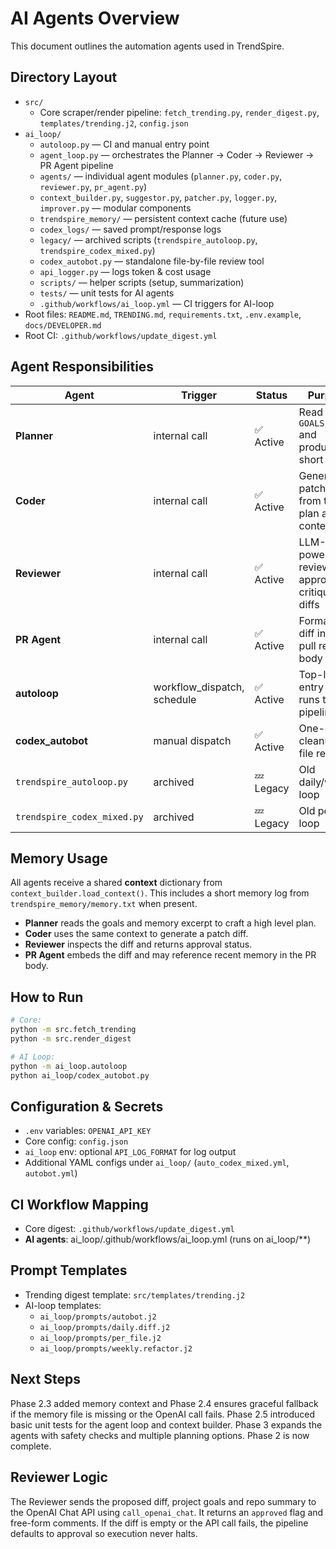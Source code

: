 # AI Agents Overview
This document outlines the automation agents used in TrendSpire.

## Directory Layout
- `src/`
  - Core scraper/render pipeline: `fetch_trending.py`, `render_digest.py`, `templates/trending.j2`, `config.json`
- `ai_loop/`
  - `autoloop.py` — CI and manual entry point
  - `agent_loop.py` — orchestrates the Planner → Coder → Reviewer → PR Agent pipeline
  - `agents/` — individual agent modules (`planner.py`, `coder.py`, `reviewer.py`, `pr_agent.py`)
  - `context_builder.py`, `suggestor.py`, `patcher.py`, `logger.py`, `improver.py` — modular components
  - `trendspire_memory/` — persistent context cache (future use)
  - `codex_logs/` — saved prompt/response logs
  - `legacy/` — archived scripts (`trendspire_autoloop.py`, `trendspire_codex_mixed.py`)
  - `codex_autobot.py` — standalone file-by-file review tool
  - `api_logger.py` — logs token & cost usage
  - `scripts/` — helper scripts (setup, summarization)
  - `tests/` — unit tests for AI agents
  - `.github/workflows/ai_loop.yml` — CI triggers for AI-loop
- Root files:
  `README.md`, `TRENDING.md`, `requirements.txt`, `.env.example`, `docs/DEVELOPER.md`
- Root CI:
  `.github/workflows/update_digest.yml`

## Agent Responsibilities
| Agent | Trigger | Status | Purpose |
|-------|---------|--------|---------|
| **Planner** | internal call | ✅ Active | Read `GOALS.md` and produce a short plan |
| **Coder** | internal call | ✅ Active | Generate a patch diff from the plan and context |
| **Reviewer** | internal call | ✅ Active | LLM-powered review that approves or critiques diffs |
| **PR Agent** | internal call | ✅ Active | Format the diff into a pull request body |
| **autoloop** | workflow_dispatch, schedule | ✅ Active | Top-level entry that runs the pipeline |
| **codex_autobot** | manual dispatch | ✅ Active | One-off cleanup or file review |
| `trendspire_autoloop.py` | archived | 💤 Legacy | Old daily/weekly loop |
| `trendspire_codex_mixed.py` | archived | 💤 Legacy | Old per-file loop |

## Memory Usage
All agents receive a shared **context** dictionary from `context_builder.load_context()`.
This includes a short memory log from `trendspire_memory/memory.txt` when present.
- **Planner** reads the goals and memory excerpt to craft a high level plan.
- **Coder** uses the same context to generate a patch diff.
- **Reviewer** inspects the diff and returns approval status.
- **PR Agent** embeds the diff and may reference recent memory in the PR body.

## How to Run
```bash
# Core:
python -m src.fetch_trending
python -m src.render_digest

# AI Loop:
python -m ai_loop.autoloop
python ai_loop/codex_autobot.py
```

## Configuration & Secrets
- `.env` variables: `OPENAI_API_KEY`
- Core config: `config.json`
- `ai_loop` env: optional `API_LOG_FORMAT` for log output
- Additional YAML configs under `ai_loop/` (`auto_codex_mixed.yml`, `autobot.yml`)

## CI Workflow Mapping
- Core digest: `.github/workflows/update_digest.yml`
- **AI agents**: ai_loop/.github/workflows/ai_loop.yml (runs on ai_loop/**)

## Prompt Templates
- Trending digest template: `src/templates/trending.j2`
- AI-loop templates:
  - `ai_loop/prompts/autobot.j2`
  - `ai_loop/prompts/daily.diff.j2`
  - `ai_loop/prompts/per_file.j2`
  - `ai_loop/prompts/weekly.refactor.j2`

## Next Steps
Phase 2.3 added memory context and Phase 2.4 ensures graceful fallback if the
memory file is missing or the OpenAI call fails. Phase 2.5 introduced basic unit
tests for the agent loop and context builder. Phase 3 expands the agents with
safety checks and multiple planning options.
Phase 2 is now complete.

## Reviewer Logic
The Reviewer sends the proposed diff, project goals and repo summary to the OpenAI
Chat API using `call_openai_chat`. It returns an `approved` flag and free-form
comments. If the diff is empty or the API call fails, the pipeline defaults to
approval so execution never halts.
